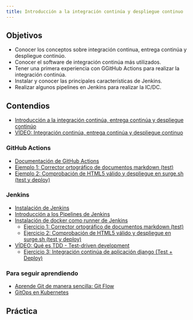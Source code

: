 ```yaml
---
title: Introducción a la integración continúa y despliegue continuo
---
```


## Objetivos

* Conocer los conceptos sobre integración continua, entrega continúa y despliegue continúo.
* Conocer el software de integración continúa más utilizados.
* Tener una primera experiencia con GGitHub Actions para realizar la integración continúa.
* Instalar y conocer las principales características de Jenkins.
* Realizar algunos pipelines en Jenkins para realizar la IC/DC.

## Contendios

* [Introducción a la integración continúa, entrega continúa y despliegue continúo](introduccion.html)
* [VÍDEO: Integración continúa, entrega continúa y despliegue continuo](https://www.youtube.com/watch?v=REMAgB7m1ig)

### GitHub Actions

* [Documentación de GitHub Actions](https://docs.github.com/es/actions)
* [Ejemplo 1: Corrector ortográfico de documentos markdown (test)](ejemplo1.html)
* [Ejemplo 2: Comprobación de HTML5 válido y despliegue en surge.sh (test y deploy)](ejemplo2.html)

### Jenkins

* [Instalación de Jenkins]()
* [Introducción a los Pipelines de Jenkins]()
* [Instalación de docker como runner de Jenkins]()
    * [Ejercicio 1: Corrector ortográfico de documentos markdown (test)](ejercicio1.html)
    * [Ejercicio 2: Comprobación de HTML5 válido y despliegue en surge.sh (test y deploy)](ejercicio2.html)
* [VÍDEO: Qué es TDD - Test-driven development](https://www.youtube.com/watch?v=q6z3jFZl8oI)
    * [Ejercicio 3: Integración continúa de aplicación django (Test + Deploy)]()

### Para seguir aprendiendo

* [Aprende Git de manera sencilla: Git Flow](https://desarrollowp.com/blog/tutoriales/aprende-git-de-manera-sencilla-git-flow/)
* [GitOps en Kubernetes](https://prezi.com/p/-mnn3zrb7f2v/gitops-kubernetes-con-fluxcd/)

## Práctica





